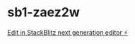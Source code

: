 # sb1-zaez2w

[Edit in StackBlitz next generation editor ⚡️](https://stackblitz.com/~/github.com/loveskynan/sb1-zaez2w)
